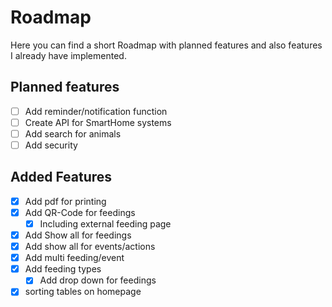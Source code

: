 # Roadmap

Here you can find a short Roadmap with planned features and also features I already have implemented.

## Planned features

- [ ] Add reminder/notification function
- [ ] Create API for SmartHome systems
- [ ] Add search for animals
- [ ] Add security

## Added Features
- [x] Add pdf for printing
- [x] Add QR-Code for feedings
    - [x] Including external feeding page
- [x] Add Show all for feedings
- [x] Add show all for events/actions
- [x] Add multi feeding/event
- [x] Add feeding types
    - [x] Add drop down for feedings
- [x] sorting tables on homepage